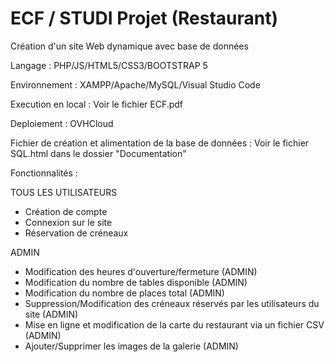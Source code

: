 # ECF / STUDI Projet (Restaurant)

Création d'un site Web dynamique avec base de données

Langage : PHP/JS/HTML5/CSS3/BOOTSTRAP 5

Environnement : XAMPP/Apache/MySQL/Visual Studio Code

Execution en local : Voir le fichier ECF.pdf 

Deploiement : OVHCloud

Fichier de création et alimentation de la base de données : Voir le fichier SQL.html dans le dossier "Documentation"

Fonctionnalités :

TOUS LES UTILISATEURS
- Création de compte 
- Connexion sur le site
- Réservation de créneaux

ADMIN
- Modification des heures d'ouverture/fermeture (ADMIN)
- Modification du nombre de tables disponible (ADMIN)
- Modification du nombre de places total (ADMIN)
- Suppression/Modification des créneaux réservés par les utilisateurs du site (ADMIN)
- Mise en ligne et modification de la carte du restaurant via un fichier CSV (ADMIN)
- Ajouter/Supprimer les images de la galerie (ADMIN)



